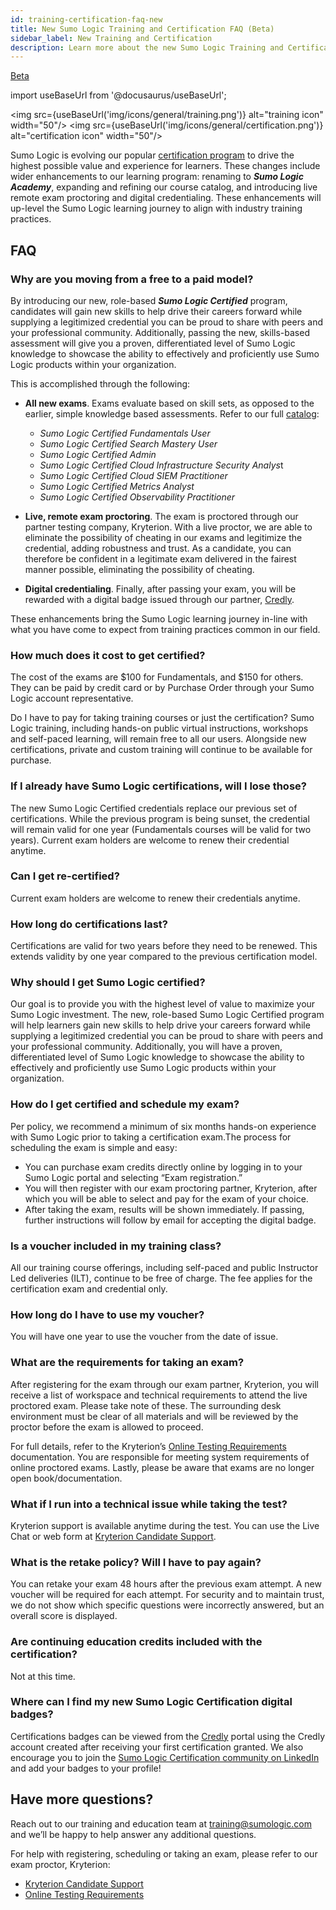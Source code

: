 ```yaml
---
id: training-certification-faq-new
title: New Sumo Logic Training and Certification FAQ (Beta)
sidebar_label: New Training and Certification
description: Learn more about the new Sumo Logic Training and Certification Program.
---
```


<head>
 <meta name="robots" content="noindex" />
</head>

<p><a href="/docs/beta"><span className="beta">Beta</span></a></p>

import useBaseUrl from '@docusaurus/useBaseUrl';

<img src={useBaseUrl('img/icons/general/training.png')} alt="training icon" width="50"/> <img src={useBaseUrl('img/icons/general/certification.png')} alt="certification icon" width="50"/>

Sumo Logic is evolving our popular [certification program](/docs/get-started/training-certification-faq) to drive the highest possible value and experience for learners. These changes include wider enhancements to our learning program: renaming to ***Sumo Logic Academy***, expanding and refining our course catalog, and introducing live remote exam proctoring and digital credentialing. These enhancements will up-level the Sumo Logic learning journey to align with industry training practices.

## FAQ

### Why are you moving from a free to a paid model?

By introducing our new, role-based ***Sumo Logic Certified*** program, candidates will gain new skills to help drive their careers forward while supplying a legitimized credential you can be proud to share with peers and your professional community. Additionally, passing the new, skills-based assessment will give you a proven, differentiated level of Sumo Logic knowledge to showcase the ability to effectively and proficiently use Sumo Logic products within your organization.

This is accomplished through the following:

* **All new exams**. Exams evaluate based on skill sets, as opposed to the earlier, simple knowledge based assessments. Refer to our full [catalog](https://www.sumologic.com/learn/training/):
   * *Sumo Logic Certified Fundamentals User*
   * *Sumo Logic Certified Search Mastery User*
   * *Sumo Logic Certified Admin*
   * *Sumo Logic Certified Cloud Infrastructure Security Analys*t
   * *Sumo Logic Certified Cloud SIEM Practitioner*
   * *Sumo Logic Certified Metrics Analyst*
   * *Sumo Logic Certified Observability Practitioner*

* **Live, remote exam proctoring**. The exam is proctored through our partner testing company, Kryterion. With a live proctor, we are able to eliminate the possibility of cheating in our exams and legitimize the credential, adding robustness and trust. As a candidate, you can therefore be confident in a legitimate exam delivered in the fairest manner possible, eliminating the possibility of cheating.

* **Digital credentialing**. Finally, after passing your exam, you will be rewarded with a digital badge issued through our partner, [Credly](https://info.credly.com/).

These enhancements bring the Sumo Logic learning journey in-line with what you have come to expect from training practices common in our field.

### How much does it cost to get certified?

The cost of the exams are $100 for Fundamentals, and $150 for others. They can be paid by credit card or by Purchase Order through your Sumo Logic account representative.

Do I have to pay for taking training courses or just the certification?
Sumo Logic training, including hands-on public virtual instructions, workshops and self-paced learning, will remain free to all our users. Alongside new certifications, private and custom training will continue to be available for purchase. 

### If I already have Sumo Logic certifications, will I lose those?

The new Sumo Logic Certified credentials replace our previous set of certifications. While the previous program is being sunset, the credential will remain valid for one year (Fundamentals courses will be valid for two years). Current exam holders are welcome to renew their credential anytime.

### Can I get re-certified? 

Current exam holders are welcome to renew their credentials anytime.

### How long do certifications last?

Certifications are valid for two years before they need to be renewed. This extends validity by one year compared to the previous certification model.

### Why should I get Sumo Logic certified?

Our goal is to provide you with the highest level of value to maximize your Sumo Logic investment. The new, role-based Sumo Logic Certified program will help learners gain new skills to help drive your careers forward while supplying a legitimized credential you can be proud to share with peers and your professional community. Additionally, you will have a proven, differentiated level of Sumo Logic knowledge to showcase the ability to effectively and proficiently use Sumo Logic products within your organization.

### How do I get certified and schedule my exam?

Per policy, we recommend a minimum of six months hands-on experience with Sumo Logic prior to taking a certification exam.The process for scheduling the exam is simple and easy:
 * You can purchase exam credits directly online by logging in to your Sumo Logic portal and selecting “Exam registration.” 
 * You will then register with our exam proctoring partner, Kryterion, after which you will be able to select and pay for the exam of your choice.
 * After taking the exam, results will be shown immediately. If passing, further instructions will follow by email for accepting the digital badge.

<!--
Please see the following short video that walks through the workflow to register, pay, schedule and prepare for a proctored exam. 
-->

### Is a voucher included in my training class?

All our training course offerings, including self-paced and public Instructor Led deliveries (ILT), continue to be free of charge. The fee applies for the certification exam and credential only.

### How long do I have to use my voucher?

You will have one year to use the voucher from the date of issue.

### What are the requirements for taking an exam?

After registering for the exam through our exam partner, Kryterion, you will receive a list of workspace and technical requirements to attend the live proctored exam. Please take note of these. The surrounding desk environment must be clear of all materials and will be reviewed by the proctor before the exam is allowed to proceed.

For full details, refer to the Kryterion’s [Online Testing Requirements](https://kryterion.my.site.com/support/s/article/Online-Testing-Requirements?language=en_US) documentation. You are responsible for meeting system requirements of online proctored exams. Lastly, please be aware that exams are no longer open book/documentation. 

### What if I run into a technical issue while taking the test? 

Kryterion support is available anytime during the test. You can use the Live Chat or web form at [Kryterion Candidate Support](https://kryterion.force.com/support/s/contactsupport?language=en_US).

<!--
### Will I see my preliminary exam results pass/fail, on the screen upon completing my test?
-->

### What is the retake policy? Will I have to pay again?

You can retake your exam 48 hours after the previous exam attempt. A new voucher will be required for each attempt. For security and to maintain trust, we do not show which specific questions were incorrectly answered, but an overall score is displayed.

### Are continuing education credits included with the certification?

Not at this time.

### Where can I find my new Sumo Logic Certification digital badges?

Certifications badges can be viewed from the [Credly](https://info.credly.com/) portal using the Credly account created after receiving your first certification granted. We also encourage you to join the [Sumo Logic Certification community on LinkedIn](https://www.linkedin.com/groups/13542036/) and add your badges to your profile!

## Have more questions?

Reach out to our training and education team at training@sumologic.com and we’ll be happy to help answer any additional questions.

<!--
See also the following resources:
* Website
* Course catalog
* Training docs site
-->

For help with registering, scheduling or taking an exam, please refer to our exam proctor, Kryterion:
* [Kryterion Candidate Support](https://kryterion.force.com/support/s/contactsupport?language=en_US)
* [Online Testing Requirements](https://kryterion.my.site.com/support/s/article/Online-Testing-Requirements?language=en_US)

